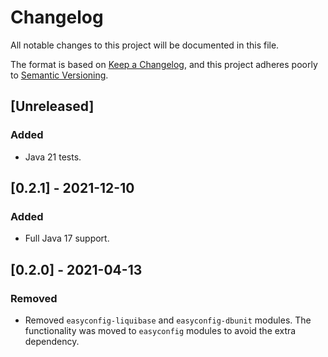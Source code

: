 # Changelog
All notable changes to this project will be documented in this file.

The format is based on [Keep a Changelog](https://keepachangelog.com/en/1.0.0/),
and this project adheres poorly to [Semantic Versioning](https://semver.org/spec/v2.0.0.html).

## [Unreleased]
### Added
- Java 21 tests.

## [0.2.1] - 2021-12-10
### Added
- Full Java 17 support.

## [0.2.0] - 2021-04-13
### Removed
- Removed `easyconfig-liquibase` and `easyconfig-dbunit` modules. The functionality was moved to
`easyconfig` modules to avoid the extra dependency.
